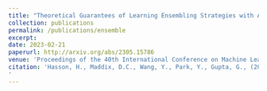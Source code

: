 ```yaml
---
title: "Theoretical Guarantees of Learning Ensembling Strategies with Applications to Time Series Forecasting"
collection: publications
permalink: /publications/ensemble
excerpt:
date: 2023-02-21
paperurl: http://arxiv.org/abs/2305.15786
venue: 'Proceedings of the 40th International Conference on Machine Learning (ICML)'
citation: 'Hasson, H., Maddix, D.C., Wang, Y., Park, Y., Gupta, G., (2023). &quot;Theoretical Guarantees of Learning Ensembling Strategies with Applications to Time Series Forecasting.&quot; <i>Proceedings of the 40th International Conference on Machine Learning (ICML), PMLR</i>. 202:12616-12632.
'
---
```

